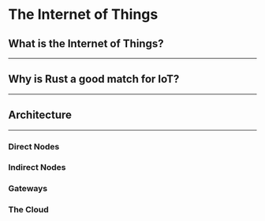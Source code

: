 # The Internet of Things

## What is the Internet of Things?
-----

## Why is Rust a good match for IoT?
-----

## Architecture
-----

### Direct Nodes

### Indirect Nodes

### Gateways

### The Cloud
